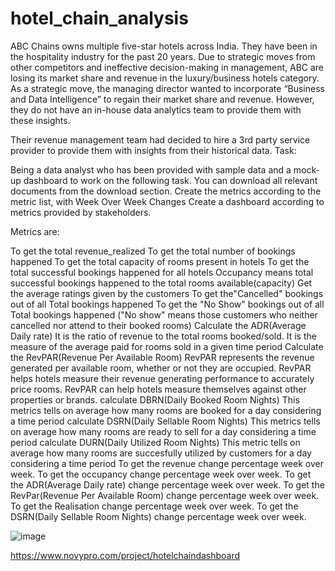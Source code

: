 # hotel_chain_analysis

ABC Chains owns multiple five-star hotels across India. They have been in the hospitality industry for the past 20 years. Due to strategic moves from other competitors and ineffective decision-making in management, ABC are losing its market share and revenue in the luxury/business hotels category. As a strategic move, the managing director wanted to incorporate “Business and Data Intelligence” to regain their market share and revenue. However, they do not have an in-house data analytics team to provide them with these insights.

Their revenue management team had decided to hire a 3rd party service provider to provide them with insights from their historical data.
Task:

Being a data analyst who has been provided with sample data and a mock-up dashboard to work on the following task. You can download all relevant documents from the download section.
Create the metrics according to the metric list, with Week Over Week Changes
Create a dashboard according to metrics provided by stakeholders.

Metrics are:

To get the total revenue_realized
To get the total number of bookings happened
To get the total capacity of rooms present in hotels
To get the total successful bookings happened for all hotels
Occupancy means total successful bookings happened to the
           total rooms available(capacity)
Get the average ratings given by the customers
To get the"Cancelled" bookings out of all Total bookings happened
To get the "No Show" bookings out of all Total bookings happened
           ("No show" means those customers who neither cancelled nor attend to their booked rooms)
Calculate the ADR(Average Daily rate)
           It is the ratio of revenue to the total rooms booked/sold.
           It is the measure of the average paid for rooms sold in a given time period
Calculate the RevPAR(Revenue Per Available Room)
RevPAR represents the revenue generated per available room, whether or not they are occupied. RevPAR helps hotels measure their revenue generating performance to accurately price rooms. RevPAR can help hotels measure themselves against other properties or brands.
calculate DBRN(Daily Booked Room Nights)
          This metrics tells on average how many rooms are booked for a day considering a time period
calculate DSRN(Daily Sellable Room Nights)
          This metrics tells on average how many rooms are ready to sell for a day considering a time period
calculate DURN(Daily Utilized Room Nights)
          This metric tells on average how many rooms are succesfully utilized by customers for a day considering a time period
To get the revenue change percentage week over week.
To get the occupancy change percentage week over week.
To get the ADR(Average Daily rate) change percentage week over week.
To get the RevPar(Revenue Per Available Room) change percentage week over week.
To get the Realisation change percentage week over week.
To get the DSRN(Daily Sellable Room Nights) change percentage week over week.

![image](https://user-images.githubusercontent.com/77953290/229857388-a45ea722-6779-4ae1-affb-c4a7f7e4d938.png)

https://www.novypro.com/project/hotelchaindashboard
